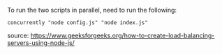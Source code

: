 To run the two scripts in parallel, need to run the following:
```
concurrently "node config.js" "node index.js" 
```

source: https://www.geeksforgeeks.org/how-to-create-load-balancing-servers-using-node-js/

